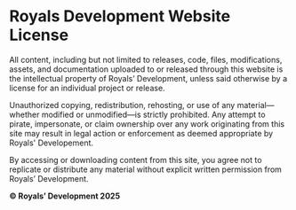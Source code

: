 # Royals Development Website License

All content, including but not limited to releases, code, files, modifications, assets, and documentation uploaded to or released through this website is the intellectual property of Royals’ Development, unless said otherwise by a license for an individual project or release.

Unauthorized copying, redistribution, rehosting, or use of any material—whether modified or unmodified—is strictly prohibited. Any attempt to pirate, impersonate, or claim ownership over any work originating from this site may result in legal action or enforcement as deemed appropriate by Royals' Developement.

By accessing or downloading content from this site, you agree not to replicate or distribute any material without explicit written permission from Royals’ Development.

**© Royals’ Development 2025**
